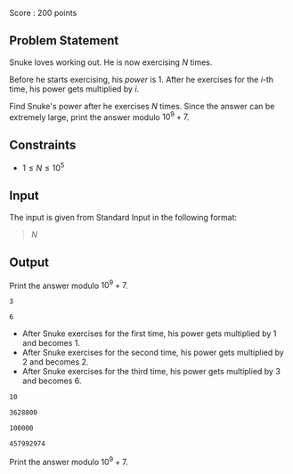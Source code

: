 Score : $200$ points

## Problem Statement

Snuke loves working out. He is now exercising $N$ times.

Before he starts exercising, his *power* is $1$. After he exercises for the $i$-th time, his power gets multiplied by $i$.

Find Snuke's power after he exercises $N$ times. Since the answer can be extremely large, print the answer modulo $10^{9}+7$.

## Constraints

- $1 \leq N \leq 10^{5}$

## Input

The input is given from Standard Input in the following format:

> $N$

## Output

Print the answer modulo $10^{9}+7$.

```input1
3
```

```output1
6
```

- After Snuke exercises for the first time, his power gets multiplied by $1$ and becomes $1$.
- After Snuke exercises for the second time, his power gets multiplied by $2$ and becomes $2$.
- After Snuke exercises for the third time, his power gets multiplied by $3$ and becomes $6$.

```input2
10
```

```output2
3628800
```

```input3
100000
```

```output3
457992974
```

Print the answer modulo $10^{9}+7$.
